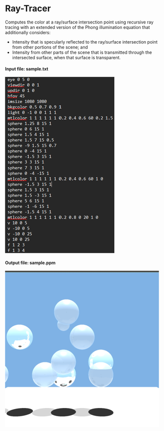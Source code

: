 # Ray-Tracer

Computes the color at a ray/surface intersection point using recursive ray tracing with an extended version of the Phong illumination equation that additionally considers:
- Intensity that is specularly reflected to the ray/surface intersection point from other portions of the scene; and
- Intensity from other parts of the scene that is transmitted through the intersected surface, when that surface is transparent.

#### Input file: sample.txt
![Input](sample.png)

#### Output file: sample.ppm
![UML](sample_ppm.png)
